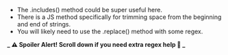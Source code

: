- The .includes() method could be super useful here.
- There is a JS method specifically for trimming space from the beginning and end of strings.
- You will likely need to use the .replace() method with some regex.

**_ ⚠️ Spoiler Alert! Scroll down if you need extra regex help 🛟 _**
